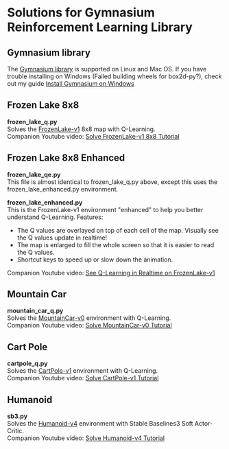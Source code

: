 # Solutions for Gymnasium Reinforcement Learning Library
## Gymnasium library
The [Gymnasium library](https://gymnasium.farama.org/) is supported on Linux and Mac OS. If you have trouble installing on Windows (Failed building wheels for box2d-py?), check out my guide [Install Gymnasium on Windows](https://youtu.be/gMgj4pSHLww)

## Frozen Lake 8x8
**frozen_lake_q.py**  
Solves the [FrozenLake-v1](https://gymnasium.farama.org/environments/toy_text/frozen_lake/) 8x8 map with Q-Learning.  
Companion Youtube video: [Solve FrozenLake-v1 8x8 Tutorial](https://youtu.be/ZhoIgo3qqLU)

## Frozen Lake 8x8 Enhanced
**frozen_lake_qe.py**  
This file is almost identical to frozen_lake_q.py above, except this uses the frozen_lake_enhanced.py environment.  

**frozen_lake_enhanced.py**  
This is the FrozenLake-v1 environment "enhanced" to help you better understand Q-Learning. Features:
* The Q values are overlayed on top of each cell of the map. Visually see the Q values update in realtime!
* The map is enlarged to fill the whole screen so that it is easier to read the Q values.
* Shortcut keys to speed up or slow down the animation.

Companion Youtube video: [See Q-Learning in Realtime on FrozenLake-v1](https://youtu.be/1W_LOB-0IEY)

## Mountain Car
**mountain_car_q.py**  
Solves the [MountainCar-v0](https://gymnasium.farama.org/environments/classic_control/mountain_car/) environment with Q-Learning.  
Companion Youtube video: [Solve MountainCar-v0 Tutorial](https://youtu.be/_SWnNhM5w-g)

## Cart Pole
**cartpole_q.py**  
Solves the [CartPole-v1](https://gymnasium.farama.org/environments/classic_control/cart_pole/) environment with Q-Learning.  
Companion Youtube video: [Solve CartPole-v1 Tutorial](https://youtu.be/2u1REHeHMrg)

## Humanoid
**sb3.py**  
Solves the [Humanoid-v4](https://gymnasium.farama.org/environments/mujoco/humanoid/) environment with Stable Baselines3 Soft Actor-Critic.  
Companion Youtube video: [Solve Humanoid-v4 Tutorial](https://youtu.be/OqvXHi_QtT0)